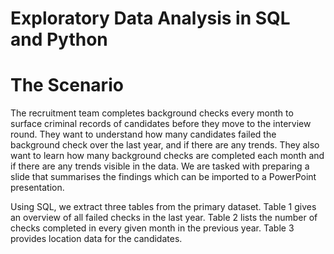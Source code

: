# Exploratory Data Analysis in SQL and Python

# The Scenario
The recruitment team completes background checks every month to surface criminal records of candidates before they move to the interview round. They want to understand how many candidates failed the background check over the last year, and if there are any trends. They also want to learn how many background checks are completed each month and if there are any trends visible in the data. We are tasked with preparing a slide that summarises the findings which can be imported to a PowerPoint presentation.

Using SQL, we extract three tables from the primary dataset. Table 1 gives an overview of all failed checks in the last year. Table 2 lists the number of checks completed in every given month in the previous year. Table 3 provides location data for the candidates.
